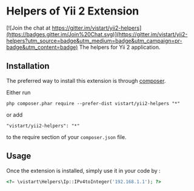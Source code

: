 Helpers of Yii 2 Extension
==========================

[![Join the chat at https://gitter.im/vistart/yii2-helpers](https://badges.gitter.im/Join%20Chat.svg)](https://gitter.im/vistart/yii2-helpers?utm_source=badge&utm_medium=badge&utm_campaign=pr-badge&utm_content=badge)
The helpers for Yii 2 application.

Installation
------------

The preferred way to install this extension is through [composer](http://getcomposer.org/download/).

Either run

```
php composer.phar require --prefer-dist vistart/yii2-helpers "*"
```

or add

```
"vistart/yii2-helpers": "*"
```

to the require section of your `composer.json` file.


Usage
-----

Once the extension is installed, simply use it in your code by  :

```php
<?= \vistart\Helpers\Ip::IPv4toInteger('192.168.1.1'); ?>
```